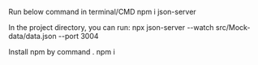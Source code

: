  Run below command in terminal/CMD
npm i json-server

In the project directory, you can run:
npx json-server --watch src/Mock-data/data.json --port 3004

Install npm by command .
npm i 
